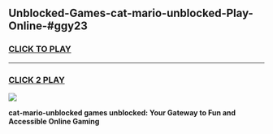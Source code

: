 
## Unblocked-Games-cat-mario-unblocked-Play-Online-#ggy23
<h3>
<a href="https://premium.freeplayer.one?title=cat-mario-unblocked&ref=27F">CLICK TO PLAY</a></h3>
<hr>

<h3>
<a href="https://premium.freeplayer.one?title=cat-mario-unblocked&ref=27F">CLICK 2 PLAY</a>
  
</h3>

<a href="https://premium.freeplayer.one?title=cat-mario-unblocked&ref=27F"><img src="https://clearcache.store/games.png"></a>


**cat-mario-unblocked games unblocked: Your Gateway to Fun and Accessible Online Gaming**
